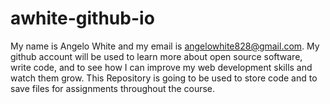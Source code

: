 # awhite-github-io
My name is Angelo White and my email is angelowhite828@gmail.com.
My github account will be used to learn more about open source software, write code, and to see how I can improve my web development skills and watch them grow.
This Repository is going to be used to store code and to save files for assignments throughout the course. 
